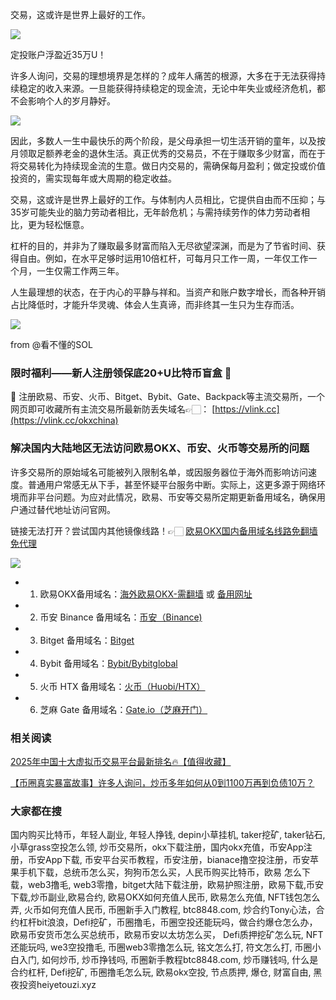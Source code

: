 交易，这或许是世界上最好的工作。

[![](https://307e939.webp.li/20250828114243744.png)](https://btc8848.com/top-10-exchanges)

定投账户浮盈近35万U！

许多人询问，交易的理想境界是怎样的？成年人痛苦的根源，大多在于无法获得持续稳定的收入来源。一旦能获得持续稳定的现金流，无论中年失业或经济危机，都不会影响个人的岁月静好。

[![](https://307e939.webp.li/20250828114320725.png)](https://btc8848.com/top-10-exchanges)

因此，多数人一生中最快乐的两个阶段，是父母承担一切生活开销的童年，以及按月领取足额养老金的退休生活。真正优秀的交易员，不在于赚取多少财富，而在于将交易转化为持续现金流的生意。做日内交易的，需确保每月盈利；做定投或价值投资的，需实现每年或大周期的稳定收益。

交易，这或许是世界上最好的工作。与体制内人员相比，它提供自由而不压抑；与35岁可能失业的脑力劳动者相比，无年龄危机；与需持续劳作的体力劳动者相比，更为轻松惬意。

杠杆的目的，并非为了赚取最多财富而陷入无尽欲望深渊，而是为了节省时间、获得自由。例如，在水平足够时运用10倍杠杆，可每月只工作一周，一年仅工作一个月，一生仅需工作两三年。

人生最理想的状态，在于内心的平静与祥和。当资产和账户数字增长，而各种开销占比降低时，才能升华灵魂、体会人生真谛，而非终其一生只为生存而活。

[![](https://307e939.webp.li/20250828114434466.png)](https://btc8848.com/top-10-exchanges)

from @看不懂的SOL

### 限时福利——新人注册领保底20+U比特币盲盒 🎁
🎁 注册欧易、币安、火币、Bitget、Bybit、Gate、Backpack等主流交易所，一个网页即可收藏所有主流交易所最新防丢失域名👉🏻： [https://vlink.cc](https://vlink.cc/okxchina)


### 解决国内大陆地区无法访问欧易OKX、币安、火币等交易所的问题
许多交易所的原始域名可能被列入限制名单，或因服务器位于海外而影响访问速度。普通用户常感无从下手，甚至怀疑平台服务中断。实际上，这更多源于网络环境而非平台问题。为应对此情况，欧易、币安等交易所定期更新备用域名，确保用户通过替代地址访问官网。

链接无法打开？尝试国内其他镜像线路！👉🏻 [欧易OKX国内备用域名线路免翻墙免代理](https://vlink.cc/okxcn)

[![](https://307e939.webp.li/20250812124552161.png)](https://vlink.cc/okxcn)

- 1. 欧易OKX备用域名：[海外欧易OKX-需翻墙](https://www.okx.com/join/76527935) 或 [备用网址](https://www.oucnyi.net/zh-hans/join/76527935) 
- 2. 币安 Binance 备用域名：[币安（Binance)](https://accounts.binance.com/zh-CN/register?ref=36457687)
- 3. Bitget 备用域名：[Bitget](https://www.bitget.com/zh-CN/referral/register?from=referral&clacCode=VRNEYUTR)
- 4. Bybit 备用域名：[Bybit/Bybitglobal](https://www.bybitglobal.com/zh-MY/invite/?ref=VMKORMM)
- 5. 火币 HTX 备用域名：[火币（Huobi/HTX）](https://www.htx.com/invite/zh-cn/1f?invite_code=whf45223)
- 6. 芝麻 Gate 备用域名：[Gate.io（芝麻开门）](https://www.gate.io/zh/signup?ref_type=103&ref=A1ERAQ)

### 相关阅读
[2025年中国十大虚拟币交易平台最新排名🔥【值得收藏】](https://btc8848.com/top-10-exchanges/)

[【币圈真实暴富故事】许多人询问，炒币多年如何从0到1100万再到负债10万？](https://heiyetouzi.xyz/biquanstory001/)


###  大家都在搜
国内购买比特币，年轻人副业, 年轻人挣钱, depin小草挂机, taker挖矿, taker钻石, 小草grass空投怎么领, 炒币交易所，okx下载注册，国内okx充值，币安App注册，币安App下载, 币安平台买币教程，币安注册，bianace撸空投注册，币安苹果手机下载，总统币怎么买，狗狗币怎么买，人民币购买比特币，欧易 怎么下载，web3撸毛, web3零撸，bitget大陆下载注册，欧易护照注册，欧易下载,币安下载,炒币副业,欧易合约, 欧易OKX如何充值人民币, 欧易怎么充值, NFT钱包怎么弄, 火币如何充值人民币, 币圈新手入门教程, btc8848.com, 炒合约Tony心法，合约杠杆bit浪浪，Defi挖矿，币圈撸毛，币圈空投还能玩吗，做合约爆仓怎么办，欧易币安货币怎么买总统币，欧易币安以太坊怎么买， Defi质押挖矿怎么玩, NFT还能玩吗, we3空投撸毛, 币圈web3零撸怎么玩, 铭文怎么打, 符文怎么打, 币圈小白入门, 如何炒币, 炒币挣钱吗, 币圈新手教程btc8848.com, 炒币赚钱吗, 什么是合约杠杆, Defi挖矿, 币圈撸毛怎么玩, 欧易okx空投, 节点质押, 爆仓, 财富自由, 黑夜投资heiyetouzi.xyz